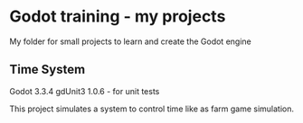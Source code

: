 # Godot training - my projects

My folder for small projects to learn and create the Godot engine

## Time System

Godot 3.3.4
gdUnit3 1.0.6 - for unit tests

This project simulates a system to control time like as farm game simulation.
